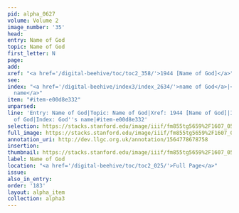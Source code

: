 ```yaml
---
pid: alpha_0627
volume: Volume 2
image_number: '35'
head: 
entry: Name of God
topic: Name of God
first_letter: N
page: 
add: 
xref: "<a href='/digital-beehive/toc/toc2_358/'>1944 [Name of God]</a>"
see: 
index: "<a href='/digital-beehive/index3/index_2634/'>name of God</a>|<a href='/digital-beehive/index2/index_1648/'>God's
  name</a>"
item: "#item-e00d8e332"
unparsed: 
line: 'Entry: Name of God|Topic: Name of God|Xref: 1944 [Name of God]|Index: name
  of God|Index: God''s name|#item-e00d8e332'
selection: https://stacks.stanford.edu/image/iiif/fm855tg5659%2F1607_0502/305,1365,3061,529/full/0/default.jpg
full_image: https://stacks.stanford.edu/image/iiif/fm855tg5659%2F1607_0502/full/full/0/default.jpg
annotation_uri: http://dev.llgc.org.uk/annotation/1564778678758
insertion: 
thumbnail: https://stacks.stanford.edu/image/iiif/fm855tg5659%2F1607_0502/305,1365,600,180/250,/0/default.jpg
label: Name of God
location: "<a href='/digital-beehive/toc/toc2_025/'>Full Page</a>"
issue: 
also_in_entry: 
order: '183'
layout: alpha_item
collection: alpha3
---
```

